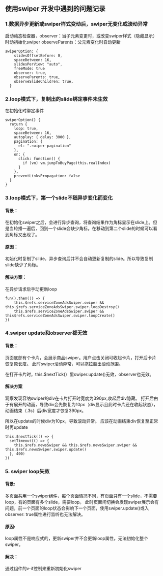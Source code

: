 ## 使用swiper 开发中遇到的问题记录

### 1.数据异步更新或swiper样式变动后，swiper无变化或滚动异常

启动动态检查器，observer：当子元素变更时，或改变swiper样式（隐藏显示）时动初始化swiper
observeParents：父元素变化时自动更新
```
swiperOption: {
    slidesOffsetBefore: 0,
    spaceBetween: 16,
    slidesPerView: "auto",
    freeMode: true
    observer: true,
    observeParents: true,
    observeSlideChildren: true,
  }
```

### 2.loop模式下，复制出的slide绑定事件未生效
在初始化时绑定事件
```
swiperOption() {
  return {
    loop: true,
    spaceBetween: 16,
    autoplay: { delay: 3000 },
    pagination: {
      el: ".swiper-pagination"
    },
    on: {
      click: function() {
        if (vm) vm.jumpToBuyPage(this.realIndex)
      }
    },
    preventLinksPropagation: false
  }
}
```

### 3.loop模式下，第一个slide不随异步变化而变化
#### 背景：
在初始化swiper之后，会进行异步查询，将查询结果作为角标显示在slide上。但是当轮播一遍后，回到一个slide会缺少角标，在移动到第二个slide的时候可以看到角标又出现了。

#### 原因：
初始化时复制了slide，异步查询后并不会自动更新复制的slide。所以导致复制slide缺少了角标。

#### 解决方案：
在异步请求后手动更新loop

```
fun().then(() => {
    this.$refs.serviceZoneAdsSwiper.swiper && this.$refs.serviceZoneAdsSwiper.swiper.loopDestroy()
    this.$refs.serviceZoneAdsSwiper.swiper && this$refs.serviceZoneAdsSwiper.swiper.loopCreate()
})
```

### 4.swiper update和observer都无效
#### 背景：
页面底部有个卡片，会展示商品swiper。用户点击关闭可收起卡片，打开后卡片恢复原长度。 此时swiper滚动异常，可以拖拉超出滚动范围。

在打开卡片时，this.$nextTick(）里swiper.update()无效，observer也无效。

#### 解决方案
观察发现容纳swiper的div在卡片打开时宽度为390px,收起后div隐藏。
打开后由于有展开的动画，导致div会先恢复为10px（div显示且此时卡片还在收起状态），动画结束（.3s）后div宽度才恢复390px。

所以在update的时候div为10px，导致滚动异常。
应该在动画结束div恢复至正常时再update

```
this.$nextTick(() => {
  setTimeout(() => {
    this.$refs.newsSwiper && this.$refs.newsSwiper.swiper && this.$refs.newsSwiper.swiper.update()
  }, 400)
})
```

### 5. swiper loop失效
#### 背景: 
多页面共用一个swiper组件，每个页面情况不同，有页面只有一个slide，不需要loop，有的页面有多个slide，需要loop。
此时页面间切换会发现swiper展示会有问题，前一个页面的loop状态会影响下一个页面，使用swiper.update()或入observer: true属性进行监听也无法解决。

#### 原因:
loop属性不是响应式的，更新swiper并不会更新loop属性，无法初始化整个swiper。


#### 解决：
通过组件的v-if控制来重新初始化swiper
